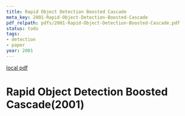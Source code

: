 ```yaml
---
title: Rapid Object Detection Boosted Cascade
meta_key: 2001-Rapid-Object-Detection-Boosted-Cascade
pdf_relpath: pdfs/2001-Rapid-Object-Detection-Boosted-Cascade.pdf
status: todo
tags:
- detection
- paper
year: 2001
---
```


[local pdf](../../../pdfs/2001-Rapid-Object-Detection-Boosted-Cascade.pdf)

# Rapid Object Detection Boosted Cascade(2001)

